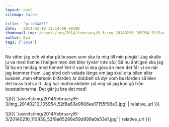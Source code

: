 ```yaml
---
layout: post
sitemap: false

title:  "piteååå!!"
date:   2014-02-10 11:14:08 +0100
thumbnail-img: /assets/img/2014/february/6-3/img_20140210_105954_52f8a63e9606ee17155f96e3.jpg
author: Eva
tags: ["2014"]
---
```


Nu sitter jag och väntar på bussen som ska ta mig till min pingla! Jag skulle ju va med henne i helgen men det blev tyvärr inte så:( Så nu äntligen ska jag få ha en heldag med henne! Vet it vad vi ska göra än men det får vi se när jag kommer fram. Jag stod och velade länge om jag skulle ta bilen eller bussen..men eftersom bilfärden är dubbelt så dyr som busfärden så blev det buss trots allt. Jag har motionskläder på mig så jag kan gå från busstationerna. Det går ju bra det med!

![]({{ '/assets/img/2014/february/6-3/img_20140210_105954_52f8a63e9606ee17155f96e3.jpg'  | relative_url }})

![]({{ '/assets/img/2014/february/6-3/20140210_110939_52f8a65288e59d899a0a53e1.jpg'  | relative_url }})

